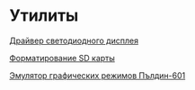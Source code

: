 # Утилиты

[Драйвер светодиодного дисплея](hdmsspi.md)

[Форматирование SD карты](sdformat.md)

[Эмулятор графических режимов Пълдин-601](p601egrf.md)

